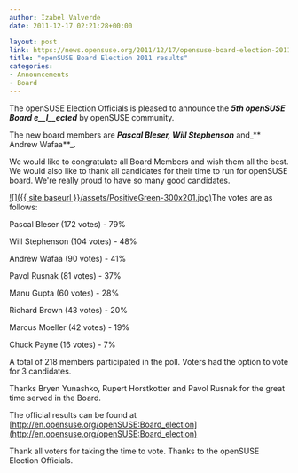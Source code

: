 ```yaml
---
author: Izabel Valverde
date: 2011-12-17 02:21:28+00:00

layout: post
link: https://news.opensuse.org/2011/12/17/opensuse-board-election-2011-results/
title: "openSUSE Board Election 2011 results"
categories:
- Announcements
- Board
---
```

The openSUSE Election Officials is pleased to announce the **_5th openSUSE Board e__l__ected_** by openSUSE community.

The new board members are _**Pascal Bleser, Will Stephenson**_ and_** Andrew Wafaa**_.

We would like to congratulate all Board Members and wish them all the best. We would also like to thank all candidates for their time to run for openSUSE board. We're really proud to have so many good candidates.

[![]({{ site.baseurl }}/assets/PositiveGreen-300x201.jpg)](https://news.opensuse.org/2011/12/17/opensuse-board-election-2011-results/positivegreen/)The votes are as follows:

Pascal Bleser (172 votes) - 79%

Will Stephenson (104 votes) - 48%

Andrew Wafaa (90 votes) - 41%

Pavol Rusnak (81 votes) - 37%

Manu Gupta (60 votes) - 28%

Richard Brown (43 votes) - 20%

Marcus Moeller (42 votes) - 19%

Chuck Payne (16 votes) - 7%

A total of 218 members participated in the poll. Voters had the option to vote for 3 candidates.

Thanks Bryen Yunashko, Rupert Horstkotter and Pavol Rusnak for the great time served in the Board.

The official results can be found at [http://en.opensuse.org/openSUSE:Board_election](http://en.opensuse.org/openSUSE:Board_election)

Thank all voters for taking the time to vote. Thanks to the openSUSE Election Officials.		
